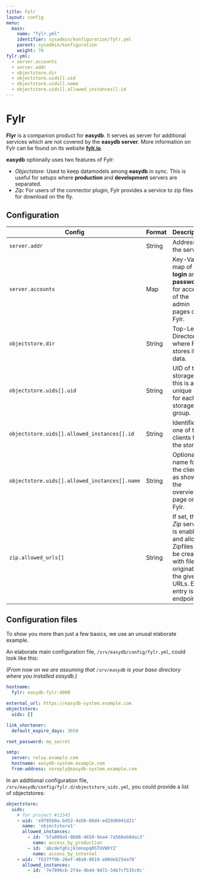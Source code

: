 ```yaml
---
title: Fylr
layout: config
menu:
  main:
    name: "fylr.yml"
    identifier: sysadmin/konfiguration/fylr.yml
    parent: sysadmin/konfiguration
    weight: 70
fylr.yml:
  - server.accounts
  - server.addr
  - objectstore.dir
  - objectstore.uids[].uid
  - objectstore.uids[].name
  - objectstore.uids[].allowed_instances[].id
---
```


# Fylr

**Flyr** is a companion product for **easydb**. It serves as server for additional services which are not covered by the **easydb server**. More information on Fylr can be found on its website [**fylr.io**](https://fylr.io).

**easydb** optionally uses two features of Fylr:

* *Objectstore*: Used to keep datamodels among **easydb** in sync. This is useful for setups where **production** and **development** servers are separated.
* *Zip*: For users of the connector plugin, Fylr provides a service to zip files for download on the fly.

## Configuration

| Config                                        | Format | Description                                                  |
| --------------------------------------------- | ------ | ------------------------------------------------------------ |
| `server.addr`                                 | String | Address of the server.                                       |
| `server.accounts`                             | Map    | Key-Value map of **login** and **password** for access of the admin pages on Fylr. |
| `objectstore.dir`                             | String | Top-Level-Directory where Fylr stores its data.              |
| `objectstore.uids[].uid`                      | String | UID of the storage, this is a unique id for each storage group. |
| `objectstore.uids[].allowed_instances[].id`   | String | Identifier of one of the clients for the storage.            |
| `objectstore.uids[].allowed_instances[].name` | String | Optional name for the client, as shown in the overview page on Fylr. |
| `zip.allowed_urls[]`                          | String | If set, the *Zip*  service is enabled and allows Zipfiles to be created with files originating the given URLs. Each entry is endpoint |

## Configuration files

To show you more than just a few basics, we use an unusal elaborate example.

An elaborate main configuration file, `/srv/easydb/config/fylr.yml`, could look like this:

*(From now on we are assuming that `/srv/easydb` is your base directory where you installed easydb.)*

```yaml
hostname:
  fylr: easydb-fylr:4000

external_url: https://easydb-system.example.com
objectstore:
  uids: []

link_shortener:
  default_expire_days: 3650

root_password: my_secret

smtp:
  server: relay.example.com
  hostname: easydb-system.example.com
  from-address: noreply@easydb-system.example.com
```

In an additional configuration file, `/srv/easydb/config/fylr.d/objectstore_uids.yml`, you could provide a list of objectstores:


```yaml
objectstore:
  uids:
    # for project #12345
    - uid: 'e978560a-bd52-4a56-86d4-ed29d6041d21'
      name: 'objectstore1'
      allowed_instances:
        - id: '5fa800a5-0b08-4650-9ea4-7a566eb0dac3'
          name: access_by_production
        - id: 'abcdefghijklmnopqRSTUVWXYZ'
          name: access_by_internal
    - uid: 'f637ff9b-26ef-48a9-9019-a90deb254a70'
      allowed_instances:
        - id: '7e7896cb-2f4a-4b4d-9d72-34b7cf535c0c'
```


